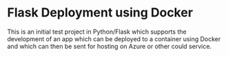 # Flask Deployment using Docker

This is an initial test project in Python/Flask which supports
the development of an app which can be deployed to a container
using Docker and which can then be sent for hosting on Azure
or other could service.
